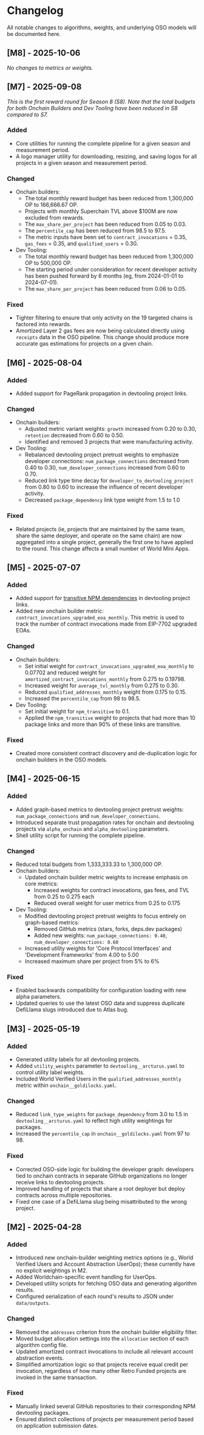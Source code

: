 # Changelog

All notable changes to algorithms, weights, and underlying OSO models will be documented here.

## [M8] - 2025-10-06

_No changes to metrics or weights._

## [M7] - 2025-09-08

_This is the first reward round for Season 8 (S8). Note that the total budgets for both Onchain Builders and Dev Tooling have been reduced in S8 compared to S7._

### Added
- Core utilities for running the complete pipeline for a given season and measurement period.
- A logo manager utility for downloading, resizing, and saving logos for all projects in a given season and measurement period.

### Changed
- Onchain builders:
  - The total monthly reward budget has been reduced from 1,300,000 OP to 166,666.67 OP.
  - Projects with monthly Superchain TVL above $100M are now excluded from rewards.
  - The `max_share_per_project` has been reduced from 0.05 to 0.03.
  - The `percentile_cap` has been reduced from 98.5 to 97.5.
  - The metric inputs have been set to `contract_invocations` = 0.35, `gas_fees` = 0.35, and `qualified_users` = 0.30.
- Dev Tooling:
  - The total monthly reward budget has been reduced from 1,300,000 OP to 500,000 OP.
  - The starting period under consideration for recent developer activity has been pushed forward by 6 months (eg, from 2024-01-01 to 2024-07-01).
  - The `max_share_per_project` has been reduced from 0.06 to 0.05.

### Fixed
- Tighter filtering to ensure that only activity on the 19 targeted chains is factored into rewards.
- Amortized Layer 2 gas fees are now being calculated directly using `receipts` data in the OSO pipeline. This change should produce more accurate gas estimations for projects on a given chain.

## [M6] - 2025-08-04

### Added
- Added support for PageRank propagation in devtooling project links.

### Changed
- Onchain builders:
  - Adjusted metric variant weights: `growth` increased from 0.20 to 0.30, `retention` decreased from 0.60 to 0.50.
  - Identified and removed 3 projects that were manufacturing activity.
- Dev Tooling:
  - Rebalanced devtooling project pretrust weights to emphasize developer connections: `num_package_connections` decreased from 0.40 to 0.30, `num_developer_connections` increased from 0.60 to 0.70.
  - Reduced link type time decay for `developer_to_devtooling_project` from 0.80 to 0.60 to increase the influence of recent developer activity.
  - Decreased `package_dependency` link type weight from 1.5 to 1.0

### Fixed
- Related projects (ie, projects that are maintained by the same team, share the same deployer, and operate on the same chain) are now aggregated into a single project, generally the first one to have applied to the round. This change affects a small number of World Mini Apps.

## [M5] - 2025-07-07

### Added
- Added support for [transitive NPM dependencies](https://github.blog/changelog/2025-03-04-easily-distinguish-between-direct-and-transitive-dependencies-for-npm-packages/) in devtooling project links.
- Added new onchain builder metric: `contract_invocations_upgraded_eoa_monthly`. This metric is used to track the number of contract invocations made from EIP-7702 upgraded EOAs.

### Changed
- Onchain builders:
  - Set initial weight for `contract_invocations_upgraded_eoa_monthly` to 0.07702 and reduced weight for `amortized_contract_invocations_monthly` from 0.275 to 0.19798.
  - Increased weight for `average_tvl_monthly` from 0.275 to 0.30.
  - Reduced `qualified_addresses_monthly` weight from 0.175 to 0.15.
  - Increased the `percentile_cap` from 98 to 98.5.
- Dev Tooling:
  - Set initial weight for `npm_transitive` to 0.1.
  - Applied the `npm_transitive` weight to projects that had more than 10 package links and more than 90% of these links are transitive.

### Fixed
- Created more consistent contract discovery and de-duplication logic for onchain builders in the OSO models.

## [M4] - 2025-06-15

### Added
- Added graph-based metrics to devtooling project pretrust weights: `num_package_connections` and `num_developer_connections`.
- Introduced separate trust propagation rates for onchain and devtooling projects via `alpha_onchain` and `alpha_devtooling` parameters.
- Shell utility script for running the complete pipeline.

### Changed
- Reduced total budgets from 1,333,333.33 to 1,300,000 OP.
- Onchain builders:
  - Updated onchain builder metric weights to increase emphasis on core metrics:
    - Increased weights for contract invocations, gas fees, and TVL from 0.25 to 0.275 each
    - Reduced overall weight for user metrics from 0.25 to 0.175
- Dev Tooling:
  - Modified devtooling project pretrust weights to focus entirely on graph-based metrics:
    - Removed GitHub metrics (stars, forks, deps.dev packages)
    - Added new weights: `num_package_connections: 0.40`, `num_developer_connections: 0.60`
  - Increased utility weights for 'Core Protocol Interfaces' and 'Development Frameworks' from 4.00 to 5.00
  - Increased maximum share per project from 5% to 6%

### Fixed
- Enabled backwards compatibility for configuration loading with new alpha parameters.
- Updated queries to use the latest OSO data and suppress duplicate DefiLlama slugs introduced due to Atlas bug.

## [M3] - 2025-05-19

### Added
- Generated utility labels for all devtooling projects.
- Added `utility_weights` parameter to `devtooling__arcturus.yaml` to control utility label weights.
- Included World Verified Users in the `qualified_addresses_monthly` metric within `onchain__goldilocks.yaml`.

### Changed
- Reduced `link_type_weights` for `package_dependency` from 3.0 to 1.5 in `devtooling__arcturus.yaml` to reflect high utility weightings for packages.
- Increased the `percentile_cap` in `onchain__goldilocks.yaml` from 97 to 98.

### Fixed
- Corrected OSO-side logic for building the developer graph: developers tied to onchain contracts in separate GitHub organizations no longer receive links to devtooling projects.
- Improved handling of projects that share a root deployer but deploy contracts across multiple repositories.
- Fixed one case of a DefiLlama slug being misattributed to the wrong project.

## [M2] - 2025-04-28

### Added
- Introduced new onchain-builder weighting metrics options (e.g., World Verified Users and Account Abstraction UserOps); these currently have no explicit weightings in M2.
- Added Worldchain-specific event handling for UserOps.
- Developed utility scripts for fetching OSO data and generating algorithm results.
- Configured serialization of each round's results to JSON under `data/outputs`.

### Changed
- Removed the `addresses` criterion from the onchain builder eligibility filter.
- Moved budget allocation settings into the `allocation` section of each algorithm config file.
- Updated amortized contract invocations to include all relevant account abstraction events.
- Simplified amortization logic so that projects receive equal credit per invocation, regardless of how many other Retro Funded projects are invoked in the same transaction.

### Fixed
- Manually linked several GitHub repositories to their corresponding NPM devtooling packages.
- Ensured distinct collections of projects per measurement period based on application submission dates.
